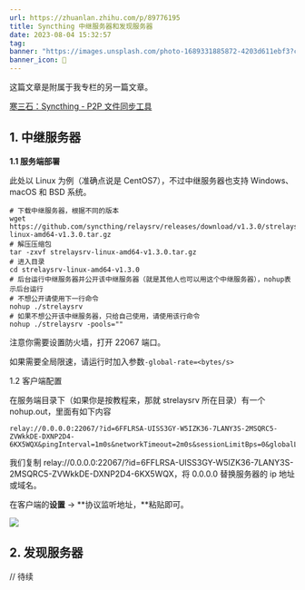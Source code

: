 ```yaml
---
url: https://zhuanlan.zhihu.com/p/89776195
title: Syncthing 中继服务器和发现服务器
date: 2023-08-04 15:32:57
tag: 
banner: "https://images.unsplash.com/photo-1689331885872-4203d611ebf3?crop=entropy&cs=srgb&fm=jpg&ixid=M3w0Njc1ODd8MHwxfHJhbmRvbXx8fHx8fHwxfHwxNjkxMTM0Mzc0fA&ixlib=rb-4.0.3&q=85&fit=crop&w=1802&max-h=540"
banner_icon: 🔖
---
```

这篇文章是附属于我专栏的另一篇文章。

[寒三石：Syncthing - P2P 文件同步工具](https://zhuanlan.zhihu.com/p/69267020)

## 1. 中继服务器

**1.1 服务端部署**

此处以 Linux 为例（准确点说是 CentOS7），不过中继服务器也支持 Windows、macOS 和 BSD 系统。

```
# 下载中继服务器，根据不同的版本
wget https://github.com/syncthing/relaysrv/releases/download/v1.3.0/strelaysrv-linux-amd64-v1.3.0.tar.gz
# 解压压缩包
tar -zxvf strelaysrv-linux-amd64-v1.3.0.tar.gz
# 进入目录
cd strelaysrv-linux-amd64-v1.3.0
# 后台运行中继服务器并公开该中继服务器（就是其他人也可以用这个中继服务器），nohup表示后台运行
# 不想公开请使用下一行命令
nohup ./strelaysrv
# 如果不想公开该中继服务器，只给自己使用，请使用该行命令
nohup ./strelaysrv -pools="" 

```

注意你需要设置防火墙，打开 22067 端口。

如果需要全局限速，请运行时加入参数`-global-rate=<bytes/s>`

1.2 客户端配置

在服务端目录下（如果你是按教程来，那就 strelaysrv 所在目录）有一个 nohup.out，里面有如下内容

```
relay://0.0.0.0:22067/?id=6FFLRSA-UISS3GY-W5IZK36-7LANY3S-2MSQRC5-ZVWkkDE-DXNP2D4-6KX5WQX&pingInterval=1m0s&networkTimeout=2m0s&sessionLimitBps=0&globalLimitBps=0&statusAddr=:22070&providedBy=

```

我们复制 relay://0.0.0.0:22067/?id=6FFLRSA-UISS3GY-W5IZK36-7LANY3S-2MSQRC5-ZVWkkDE-DXNP2D4-6KX5WQX，将 0.0.0.0 替换服务器的 ip 地址或域名。

在客户端的**设置** -> **协议监听地址，**粘贴即可。

![](https://pic4.zhimg.com/v2-2b2bfbb94a755b78649f340076edca33_r.jpg)

## 2. 发现服务器

// 待续